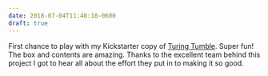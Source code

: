 ```yaml
---
date: 2018-07-04T11:40:18-0600
draft: true
---
```




First chance to play with my Kickstarter copy of [Turing Tumble](https://www.turingtumble.com). Super fun! The box and contents are amazing. Thanks to the excellent team behind this project I got to hear all about the effort they put in to making it so good.



